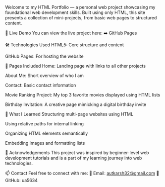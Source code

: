 Welcome to my HTML Portfolio — a personal web project showcasing my foundational web development skills. Built using only HTML, this site presents a collection of mini-projects, from basic web pages to structured content.

🔗 Live Demo
You can view the live project here:
➡️ GitHub Pages

🛠️ Technologies Used
HTML5: Core structure and content

GitHub Pages: For hosting the website

📄 Pages Included
Home: Landing page with links to all other projects

About Me: Short overview of who I am

Contact: Basic contact information

Movie Ranking Project: My top 3 favorite movies displayed using HTML lists

Birthday Invitation: A creative page mimicking a digital birthday invite

🧠 What I Learned
Structuring multi-page websites using HTML

Using relative paths for internal linking

Organizing HTML elements semantically

Embedding images and formatting lists

🙌 Acknowledgements
This project was inspired by beginner-level web development tutorials and is a part of my learning journey into web technologies.

📫 Contact
Feel free to connect with me:
📧 Email: autkarsh32@gmail.com
🔗 GitHub: ua5634
